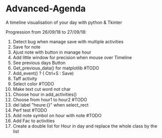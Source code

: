 # Advanced-Agenda
A timeline visualisation of your day with python & Tkinter

Progression from 26/09/18 to 27/09/18:
1) Detect bug when manage save with multiple activities 
2) Save for note 
3) Ajust note with button in manage hour 
4) Add little window for precision when mouse over Timeline
5) See previous days Button
6) Get_previous_data() for matplotlib   #TODO
7) Add_event() ? ( Ctrl+S : Save)
8) Taff activity 
9) Select color                         #TODO
10) Make text cut word not char 
11) Choose hour in add_activities()
12) Choose from hour1 to hour2          #TODO
13) del label "heure:{}" when select_rect 
14) Perf test                           #TODO        
15) Add note symbol on hour with note   #TODO
16) Add Fac to activities 
17) Create a double list for Hour in day and replace the whole class by the list








